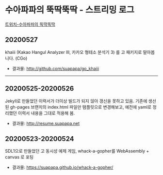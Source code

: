 # 수아파파의 뚝딱뚝딱 - 스트리밍 로그

[트위치-수아파파의 뚝딱뚝딱](https://twitch.tv/suapapa)

## 20200527

khaiii (Kakao Hangul Analyzer III, 카카오 형테소 분석기 3) 를 고 패키지로 말아봅니다. (CGo)

* 결과물: http://github.com/suapapa/go_khaiii

----

## 20200525-20200526

Jekyll로 만들었던 이력서가 더이상 빌드가 되지 않아 갱신을 못하고 있음.
기존에 생선된 gh-pages 브랜치의 index.html 파일만 탬플릿으로 변경해보고,
예전에 yaml로 정리했던 이력서 내용을 그대로 적용해 봄.

* 결과물: http://resume.suapapa.net


## 20200523-20200524

SDL1으로 만들었던 고 동시성 예제 게임, whack-a-gopher를 WebAssembly + canvas 로 포팅

* 결과물: https://suapapa.github.io/whack-a-gopher/

